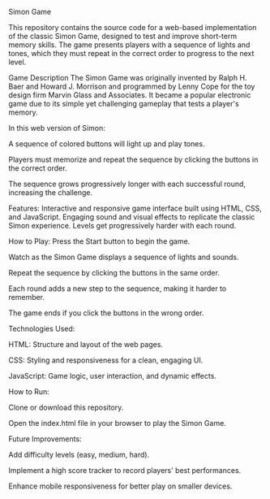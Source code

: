 Simon Game

This repository contains the source code for a web-based implementation of the classic Simon Game, designed to test and improve short-term memory skills. The game presents players with a sequence of lights and tones, which they must repeat in the correct order to progress to the next level.

Game Description
The Simon Game was originally invented by Ralph H. Baer and Howard J. Morrison and programmed by Lenny Cope for the toy design firm Marvin Glass and Associates. It became a popular electronic game due to its simple yet challenging gameplay that tests a player's memory.

In this web version of Simon:

A sequence of colored buttons will light up and play tones.

Players must memorize and repeat the sequence by clicking the buttons in the correct order.

The sequence grows progressively longer with each successful round, increasing the challenge.


Features:
Interactive and responsive game interface built using HTML, CSS, and JavaScript.
Engaging sound and visual effects to replicate the classic Simon experience.
Levels get progressively harder with each round.


How to Play:
Press the Start button to begin the game.

Watch as the Simon Game displays a sequence of lights and sounds.

Repeat the sequence by clicking the buttons in the same order.

Each round adds a new step to the sequence, making it harder to remember.

The game ends if you click the buttons in the wrong order.


Technologies Used:

HTML: Structure and layout of the web pages.

CSS: Styling and responsiveness for a clean, engaging UI.

JavaScript: Game logic, user interaction, and dynamic effects.


How to Run:

Clone or download this repository.

Open the index.html file in your browser to play the Simon Game.


Future Improvements:

Add difficulty levels (easy, medium, hard).

Implement a high score tracker to record players' best performances.

Enhance mobile responsiveness for better play on smaller devices.

